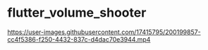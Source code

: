 # flutter_volume_shooter

https://user-images.githubusercontent.com/17415795/200199857-cc4f5386-f250-4432-837c-d4dac70e3944.mp4
